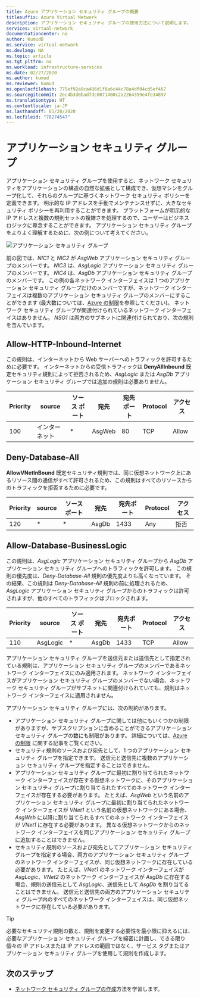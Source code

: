 ```yaml
---
title: Azure アプリケーション セキュリティ グループの概要
titlesuffix: Azure Virtual Network
description: アプリケーション セキュリティ グループの使用方法について説明します。
services: virtual-network
documentationcenter: na
author: KumudD
ms.service: virtual-network
ms.devlang: NA
ms.topic: article
ms.tgt_pltfrm: na
ms.workload: infrastructure-services
ms.date: 02/27/2020
ms.author: kumud
ms.reviewer: kumud
ms.openlocfilehash: 775ef92a0ca486d1f8a6c44c78a4df04cd5ef467
ms.sourcegitcommit: 2ec4b3d0bad7dc0071400c2a2264399e4fe34897
ms.translationtype: HT
ms.contentlocale: ja-JP
ms.lasthandoff: 03/28/2020
ms.locfileid: "78274547"
---
```

# <a name="application-security-groups"></a>アプリケーション セキュリティ グループ

アプリケーション セキュリティ グループを使用すると、ネットワーク セキュリティをアプリケーションの構造の自然な拡張として構成でき、仮想マシンをグループ化して、それらのグループに基づくネットワーク セキュリティ ポリシーを定義できます。 明示的な IP アドレスを手動でメンテナンスせずに、大きなセキュリティ ポリシーを再利用することができます。 プラットフォームが明示的な IP アドレスと複数の規則セットの複雑さを処理するので、ユーザーはビジネス ロジックに専念することができます。 アプリケーション セキュリティ グループをよりよく理解するために、次の例について考えてください。

![アプリケーション セキュリティ グループ](./media/security-groups/application-security-groups.png)

前の図では、*NIC1* と *NIC2* が *AsgWeb* アプリケーション セキュリティ グループのメンバーです。 *NIC3* は、*AsgLogic* アプリケーション セキュリティ グループのメンバーです。 *NIC4* は、*AsgDb* アプリケーション セキュリティ グループのメンバーです。 この例の各ネットワーク インターフェイスは 1 つのアプリケーション セキュリティ グループだけのメンバーですが、ネットワーク インターフェイスは複数のアプリケーション セキュリティ グループのメンバーにすることができます (最大数については、[Azure の制限](../azure-resource-manager/management/azure-subscription-service-limits.md?toc=%2fazure%2fvirtual-network%2ftoc.json#azure-resource-manager-virtual-networking-limits)を参照してください)。 ネットワーク セキュリティ グループが関連付けられているネットワーク インターフェイスはありません。 *NSG1* は両方のサブネットに関連付けられており、次の規則を含んでいます。

## <a name="allow-http-inbound-internet"></a>Allow-HTTP-Inbound-Internet

この規則は、インターネットから Web サーバーへのトラフィックを許可するために必要です。 インターネットからの受信トラフィックは **DenyAllInbound** 既定セキュリティ規則によって拒否されるため、*AsgLogic* または *AsgDb* アプリケーション セキュリティ グループでは追加の規則は必要ありません。

|Priority|source|ソース ポート| 宛先 | 宛先ポート | Protocol | アクセス |
|---|---|---|---|---|---|---|
| 100 | インターネット | * | AsgWeb | 80 | TCP | Allow |

## <a name="deny-database-all"></a>Deny-Database-All

**AllowVNetInBound** 既定セキュリティ規則では、同じ仮想ネットワーク上にあるリソース間の通信がすべて許可されるため、この規則はすべてのリソースからのトラフィックを拒否するために必要です。

|Priority|source|ソース ポート| 宛先 | 宛先ポート | Protocol | アクセス |
|---|---|---|---|---|---|---|
| 120 | * | * | AsgDb | 1433 | Any | 拒否 |

## <a name="allow-database-businesslogic"></a>Allow-Database-BusinessLogic

この規則は、*AsgLogic* アプリケーション セキュリティ グループから *AsgDb* アプリケーション セキュリティ グループへのトラフィックを許可します。 この規則の優先度は、*Deny-Database-All* 規則の優先度よりも高くなっています。 その結果、この規則は *Deny-Database-All* 規則の前に処理されるため、*AsgLogic* アプリケーション セキュリティ グループからのトラフィックは許可されますが、他のすべてのトラフィックはブロックされます。

|Priority|source|ソース ポート| 宛先 | 宛先ポート | Protocol | アクセス |
|---|---|---|---|---|---|---|
| 110 | AsgLogic | * | AsgDb | 1433 | TCP | Allow |

アプリケーション セキュリティ グループを送信元または送信先として指定されている規則は、アプリケーション セキュリティ グループのメンバーであるネットワーク インターフェイスにのみ適用されます。 ネットワーク インターフェイスがアプリケーション セキュリティ グループのメンバーでない場合、ネットワーク セキュリティ グループがサブネットに関連付けられていても、規則はネットワーク インターフェイスに適用されません。

アプリケーション セキュリティ グループには、次の制約があります。

-    アプリケーション セキュリティ グループに関しては他にもいくつかの制限がありますが、サブスクリプションに含めることができるアプリケーション セキュリティ グループの数にも制限があります。 詳細については、[Azure の制限](../azure-resource-manager/management/azure-subscription-service-limits.md?toc=%2fazure%2fvirtual-network%2ftoc.json#azure-resource-manager-virtual-networking-limits) に関する記事をご覧ください。
- セキュリティ規則のソースおよび宛先として、1 つのアプリケーション セキュリティ グループを指定できます。 送信元と送信先に複数のアプリケーション セキュリティ グループを指定することはできません。
- アプリケーション セキュリティ グループに最初に割り当てられたネットワーク インターフェイスが存在する仮想ネットワークに、そのアプリケーション セキュリティ グループに割り当てられたすべてのネットワーク インターフェイスが存在する必要があります。 たとえば、*AsgWeb* という名前のアプリケーション セキュリティ グループに最初に割り当てられたネットワーク インターフェイスが *VNet1* という名前の仮想ネットワークにある場合、*AsgWeb* に以降に割り当てられるすべてのネットワーク インターフェイスが *VNet1* に存在する必要があります。 異なる仮想ネットワークからのネットワーク インターフェイスを同じアプリケーション セキュリティ グループに追加することはできません。
- セキュリティ規則のソースおよび宛先としてアプリケーション セキュリティ グループを指定する場合、両方のアプリケーション セキュリティ グループのネットワーク インターフェイスが、同じ仮想ネットワークに存在している必要があります。 たとえば、*VNet1* のネットワーク インターフェイスが *AsgLogic*、*VNet2* のネットワーク インターフェイスが *AsgDb* に存在する場合、規則の送信元として *AsgLogic*、送信先として *AsgDb* を割り当てることはできません。 送信元と送信先の両方のアプリケーション セキュリティ グループ内のすべてのネットワーク インターフェイスは、同じ仮想ネットワークに存在している必要があります。

> [!TIP]
> 必要なセキュリティ規則の数と、規則を変更する必要性を最小限に抑えるには、必要なアプリケーション セキュリティ グループを綿密に計画し、できる限り個々の IP アドレスまたは IP アドレスの範囲ではなく、サービス タグまたはアプリケーション セキュリティ グループを使用して規則を作成します。

## <a name="next-steps"></a>次のステップ

* [ネットワーク セキュリティ グループの作成](tutorial-filter-network-traffic.md)方法を学習します。
